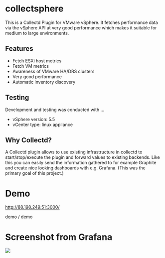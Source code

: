 # collectsphere
This is a Collectd Plugin for VMware vSphere. It fetches performance data via the vSphere API at very good performance which makes it suitable for medium to large environments.

## Features
- Fetch ESXi host metrics
- Fetch VM metrics
- Awareness of VMware HA/DRS clusters
- Very good performance
- Automatic inventory discovery

## Testing
Development and testing was conducted with ...
- vSphere version: 5.5
- vCenter type: linux appliance 

## Why Collectd?
A Collectd plugin allows to use existing infrastructure in collectd to start/stop/execute the plugin and forward values to existing backends. Like this you can easily send the information gathered to for example Graphite and create nice looking dashboards with e.g. Grafana. (This was the primary goal of this project.)

# Demo


http://88.198.249.51:3000/

demo / demo

# Screenshot from Grafana
![](https://raw.githubusercontent.com/evoila/collectsphere/master/screenshots/vms-view.png)

